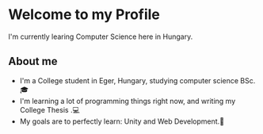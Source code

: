 # Welcome to my Profile
I'm currently learing Computer Science here in Hungary. 
## About me
- I'm a College student in Eger, Hungary, studying computer science BSc.🎓
- I'm learning a lot of programming things right now, and writing my College Thesis .💻
- My goals are to perfectly learn: Unity and Web Development.👾
